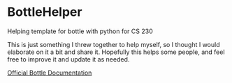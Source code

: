 # BottleHelper
Helping template for bottle with python for CS 230

This is just something I threw together to help myself, so I thought I would elaborate on it a bit and share it.
Hopefully this helps some people, and feel free to improve it and update it as needed.

[Official Bottle Documentation](https://bottlepy.org/docs/0.12/)
